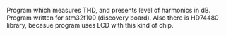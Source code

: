 Program which measures THD, and presents level of harmonics in dB. Program written for stm32f100 (discovery board). Also there is HD74480 library, becasue program uses LCD with this kind of chip.
